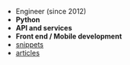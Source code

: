 - Engineer (since 2012)
- **Python**
- **API and services**
- **Front end / Mobile development**
- [snippets](https://gist.github.com/a1k89)
- [articles](https://github.com/a1k89/blog/wiki)
